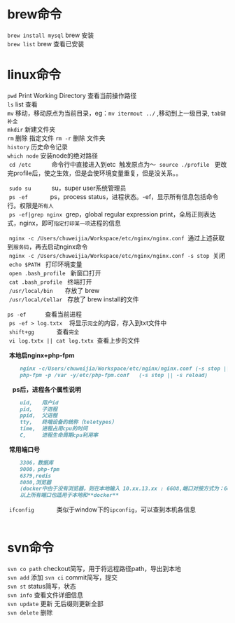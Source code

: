 # brew命令  
  `brew install mysql` brew 安装   
  `brew list`          brew 查看已安装  
  
  
# linux命令  
  `pwd`                Print Working Directory 查看当前操作路径  
  `ls`                 list 查看    
  `mv`                 移动，移动原点为当前目录，eg：`mv itermout ../` ,移动到上一级目录,  `tab键补全`  
  `mkdir`              新建文件夹  
  `rm`                 删除 指定文件 
  `rm -r`              删除 文件夹   
  `history`            历史命令记录   
  `which node`         安装node的绝对路径  
  `cd /etc`            命令行中直接进入到etc  触发原点为～
  `source ./profile`   更改完profile后，使之生效，但是会使环境变量重复，但是没关系。。
  
  `sudo su`            su，super user系统管理员    
  `ps -ef`             ps，process status，进程状态。-ef，显示所有信息包括命令行。权限是`所有人`  
  `ps -ef|grep nginx`  grep，global regular expression print，全局正则表达式，nginx，即可`指定打印某一项`进程的信息  
                  
  `nginx -c /Users/chuweijia/Workspace/etc/nginx/nginx.conf`  通过上述获取到`服务码`，再去启动nginx命令  
  `nginx -c /Users/chuweijia/Workspace/etc/nginx/nginx.conf -s stop`  关闭   
  `echo $PATH`   打印环境变量  
  `open .bash_profile`   新窗口打开  
  `cat .bash_profile`    终端打开  
  `/usr/local/bin`       存放了 brew  
  `/usr/local/Cellar`    存放了 brew install的文件  
  
  `ps -ef`               查看当前进程  
  `ps -ef > log.txtx`    将显示`完全`的内容，存入到txt文件中  
  `shift+gg`             查看`完全 `  
  `vi log.txtx || cat log.txtx`  查看上步的文件  
  
   **本地启nginx+php-fpm**  
   
 ```markdown  
     nginx -c/Users/chuweijia/Workspace/etc/nginx/nginx.conf (-s stop || -s reload)
     php-fpm -p /var -y/etc/php-fpm.conf   (-s stop || -s reload)
 ``` 
  
  **ps后，进程各个属性说明**  
  
 ```markdown  
     uid,   用户id
     pid,   子进程  
     ppid,  父进程  
     tty,   终端设备的统称（teletypes）
     time,  进程占用cpu的时间
     C,     进程生命周期cpu利用率
 ```  
 
   **常用端口号**  
  
 ```markdown  
     3306，数据库  
     9000，php-fpm  
     6379,redis  
     8080,浏览器  
     (docker中由于没有浏览器，则在本地输入 10.xx.13.xx : 6608,端口对接方式为：6608->80 即docker启端口6608对接浏览器的80端口)
     以上所有端口也适用于本地和**docker** 
 ```  
  `ifconfig`             类似于window下的`ipconfig`，可以查到本机各信息  
  
  
# svn命令  
  `svn co path`        checkout简写，用于将远程路径path，导出到本地  
  `svn add`            添加
  `svn ci`             commit简写，提交  
  `svn st`             status简写，状态  
  `svn info`           查看文件详细信息  
  `svn update`         更新 无后缀则更新全部  
  `svn delete`         删除  
  
